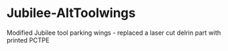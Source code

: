# Jubilee-AltToolwings
Modified Jubilee tool parking wings - replaced a laser cut delrin part with printed PCTPE
